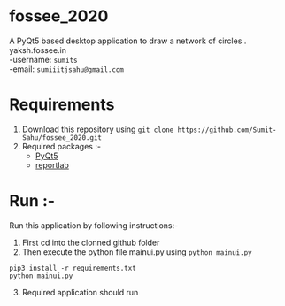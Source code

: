 # fossee_2020
A PyQt5 based desktop application to draw a network of circles .<br/>
yaksh.fossee.in<br/>
   -username: `sumits`<br/>
   -email: `sumiiitjsahu@gmail.com`


# Requirements
1. Download this repository using `git clone https://github.com/Sumit-Sahu/fossee_2020.git` 
2. Required packages :- <br/>
   - [PyQt5](https://pypi.org/project/PyQt5/)<br/>
   - [reportlab](https://pypi.org/project/reportlab/)

# Run :-
Run this application by following instructions:-
1. First cd into the clonned github folder
2. Then execute the python file mainui.py using `python mainui.py`
```
pip3 install -r requirements.txt
python mainui.py
```
3. Required application should run

